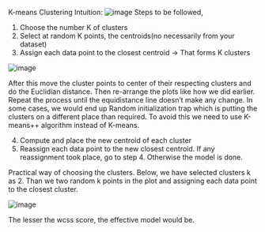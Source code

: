 K-means Clustering Intuition:
![image](https://user-images.githubusercontent.com/85920192/142433197-bd3e3801-0303-47b5-b7f9-c74eb72f72d5.png)
Steps to be followed,
  1. Choose the number K of clusters
  2. Select at random K points, the centroids(no necessarily from your dataset)
  3. Assign each data point to the closest centroid -> That forms K clusters
  
  ![image](https://user-images.githubusercontent.com/85920192/142433671-35e80b3c-699d-4e9a-8ea0-72aa60ebf9da.png)
  
  After this move the cluster points to center of their respecting clusters and do the Euclidian distance. Then re-arrange the plots like how we did earlier. Repeat the process until the equidistance line doesn’t make any change. 
  In some cases, we would end up Random initialization trap which is putting the clusters on a different place than required. To avoid this we need to use K-means++ algorithm instead of K-means.

  
  4. Compute and place the new centroid of each cluster
  5. Reassign each data point to the new closest centroid. If any reassignment took place, go to step 4. Otherwise the model is done. 

Practical way of choosing the clusters. Below, we have selected clusters k as 2. Than we two random k points in the plot and assigning each data point to the closest cluster.

![image](https://user-images.githubusercontent.com/85920192/142434360-cad69cad-14e2-4491-b01a-e00ba4ead070.png)

The lesser the wcss score, the effective model would be. 





